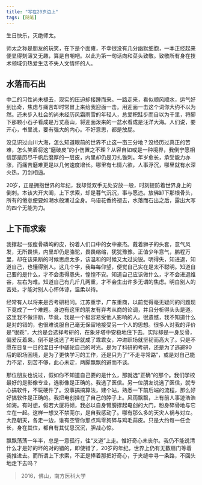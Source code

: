 ```yaml
---
title: "写在20岁边上"
tags: [随笔]
---
```


生日快乐，灭绝师太。

师太之称是朋友的玩笑，在下是个面瘫，不幸很没有几分幽默细胞，一本正经起来便显得刻薄又无趣，算是自嘲吧。以此为第一句话向和菜头致敬。致敬所有身在技术领域仍热爱生活不失人文情怀的人。

##  水落而石出

中二的习性尚未褪去，现实的压迫却接踵而来。一路走来，看似顺风顺水，运气好到出奇，焦虑与痛苦却时常冒上来给我迎面一击。用迎面一击这个词你大约不以为然。还未步入社会的尚未经历风霜雨雪的年轻人，总爱积跬步而自以为千里，将脚下那颗小石子看成是万丈高山，将迎面泼来的一盆水看成是汪洋大海。人们说，要开心，书里说，要有强大的内心。不好意思，都是放屁。

没见识过山川大海，怎么知道眼前的世界不止这一亩三分地？没经历过真正的苦难，怎么笑着将这“磨破皮”的小伤置之不理？从容自如或是一种境界，我倒宁愿相信那是历尽千帆后磨厚的一层皮，内里却仍是刀扎锥刺。年岁愈长，承受能力亦涨，而痛苦磨难更是以几何速度增长。哪里有七情六欲，人事浮沉，哪里就有水深火热，刀剑相逼。

20岁，正是拥抱世界的年纪，我却觉双手无处安放一般，时刻提防着世界身上的倒刺。本该大开大阖，上下求索，却是暮气沉沉，事与愿违。放佛卸下那根骨头，所有的倦怠便要如潮水般涌过全身。鸟语花香终褪去，水落而石出之后，露出大写的四个无能为力。

##  上下而求索

我撑起一张瘦骨磷峋的皮，扮着人们口中的女中豪杰。戴着狮子的头套，意气风发，无所畏惧，内里却仍是骆驼，畏畏缩缩，犹犹豫豫。正值少年意气，鹏程万里，却在该果断的时候思虑太多，该温和的时候又太过尖锐。明得失，知进退，知道自己，也懂得别人。这几个字，我每每仰望，便觉自己实在是太不聪明。知道自己要的是什么，才不会患得患失，惶惶不安。知道自己应该做什么，才不会进退维谷，左右为难。知道自己有几斤几两重，才不会生出许多无谓的焦虑。明白别人的苦处，才能对别人心怀体谅，温柔以待。

经常有人以将来是否考研相问。江苏重学，广东重商，以前觉得毫无疑问的问题现下竟成了一个难题。身边有这里的朋友有弃考从商的论调，并且分析得头头是道。这里我不做评断，毕竟，我是一个极容易受他人影响的人。很遗憾，我不知道什么是对的错的，也很难说服自己毫无保留地接受另一个人的思想。很多人对我的评价是“很乖”，大约是会选择考研的，在象牙塔中安稳地住下去。实际却是一身反骨，偏爱反着来。倒不是说选了考研就成了乖乖女，冲进职场就坚韧而高大了。只是不愿在日复一日的混日子中磋砣自己的时光。是为了科研的考研，还是为了逃避90后的职场困境，是为了更快学习的工作，还是只为了“不走寻常路”，或是对自己能力不足，刻苦不够，此心未定，两脚飘飘的避而不谈。

那位朋友也说过，假如你不知道自己要的是什么，那就选“正确”的那个。我们学校最好的是影像专业，选影像是正确的。我选了医信。另一位朋友说选了医信，就专心搞软件，不玩硬件了。没事搞搞算法，建个站，熟悉一下前后端的流程，那么好好搞软件是正确的。我把电创挂在了自己的脖子上。风雨飘飘，上有前人事迹浩浩如海。有时想，假若大厦将倾，我必以自身臂膀撑起电创的大门，粉身碎骨地与它立在一起。这样一想又不禁莞尔，是自我感动了。哪有那么多的天灾人祸与对立。大路朝天，各走一边，谁有空管你那点鸡零狗碎与鸡毛蒜皮。只是大约每一任会长，身在其位，都自有其忧思沉沉，胆战心惊。

飘飘荡荡一年半，总是一意孤行，往“叉道”上走。惟好奇心未丧尔。我仍不能说清什么才是好的坏的对的错的，即使错了，20岁的年纪，世界上仍有无数扇门等着我推进去。而所谓上下求索，不正是捧着那把好奇心，于夹缝中寻一条路，不回头地走下去吗？




> 2016，佛山，南方医科大学



